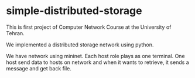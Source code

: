 # simple-distributed-storage
This is first project of Computer Network Course at the University of Tehran.

We implemented a distributed storage network using python.

We have network using mininet. Each host role plays as one terminal. One host send data to hosts on network and when it wants to retrieve, it sends a message and get back file.
